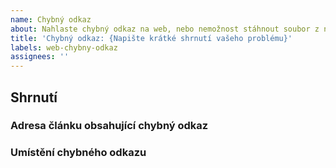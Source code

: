 ```yaml
---
name: Chybný odkaz
about: Nahlaste chybný odkaz na web, nebo nemožnost stáhnout soubor z našeho webu.
title: 'Chybný odkaz: {Napište krátké shrnutí vašeho problému}'
labels: web-chybny-odkaz
assignees: ''
---
```


## Shrnutí

<!-- Prosím uveďte popis vašeho problému -->

### Adresa článku obsahující chybný odkaz

<!-- Uveďte prosím adresu, kde se nachází chybný odkaz -->

### Umístění chybného odkazu

<!-- Uveďte prosím přesné umístění chybného odkazu -->
